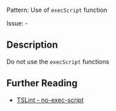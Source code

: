 Pattern: Use of `execScript` function

Issue: -

## Description

Do not use the `execScript` functions

## Further Reading

* [TSLint - no-exec-script](https://github.com/microsoft/tslint-microsoft-contrib/blob/master/README.md#supported-rules)